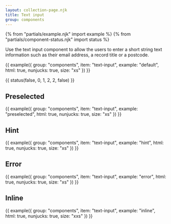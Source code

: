 ```yaml
---
layout: collection-page.njk
title: Text input
group: components
---
```


{% from "partials/example.njk" import example %}
{% from "partials/component-status.njk" import status %}

Use the text input component to allow the users to enter a short string text information such as their email address, a record title or a postcode.

{{ example({ group: "components", item: "text-input", example: "default", html: true, nunjucks: true, size: "xs" }) }}

{{ status(false, 0, 1, 2, 2, false) }}

## Preselected

{{ example({ group: "components", item: "text-input", example: "preselected", html: true, nunjucks: true, size: "xs" }) }}

## Hint

{{ example({ group: "components", item: "text-input", example: "hint", html: true, nunjucks: true, size: "xs" }) }}

## Error

{{ example({ group: "components", item: "text-input", example: "error", html: true, nunjucks: true, size: "xs" }) }}

## Inline

{{ example({ group: "components", item: "text-input", example: "inline", html: true, nunjucks: true, size: "xxs" }) }}
